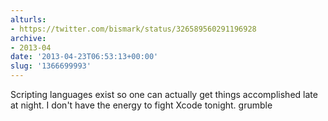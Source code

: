 ```yaml
---
alturls:
- https://twitter.com/bismark/status/326589560291196928
archive:
- 2013-04
date: '2013-04-23T06:53:13+00:00'
slug: '1366699993'
---
```


Scripting languages exist so one can actually get things accomplished late at night. I don't have the energy to fight Xcode tonight. grumble

